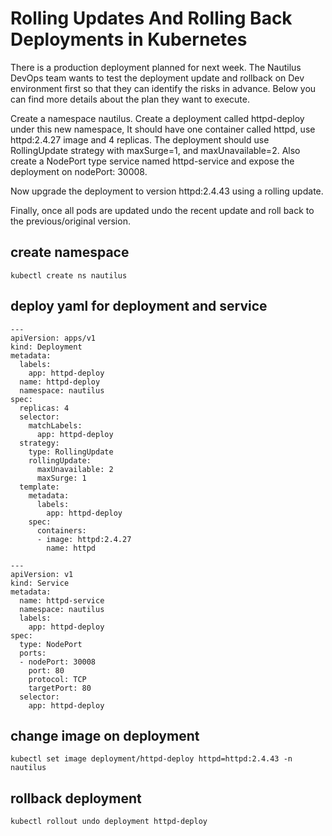 # Rolling Updates And Rolling Back Deployments in Kubernetes
There is a production deployment planned for next week. The Nautilus DevOps team wants to test the deployment update and rollback on Dev environment first so that they can identify the risks in advance. Below you can find more details about the plan they want to execute.

Create a namespace nautilus. Create a deployment called httpd-deploy under this new namespace, It should have one container called httpd, use httpd:2.4.27 image and 4 replicas. The deployment should use RollingUpdate strategy with maxSurge=1, and maxUnavailable=2. Also create a NodePort type service named httpd-service and expose the deployment on nodePort: 30008.

Now upgrade the deployment to version httpd:2.4.43 using a rolling update.

Finally, once all pods are updated undo the recent update and roll back to the previous/original version.
## create namespace
`kubectl create ns nautilus`
## deploy yaml for deployment and service
```
---
apiVersion: apps/v1
kind: Deployment
metadata:
  labels:
    app: httpd-deploy
  name: httpd-deploy
  namespace: nautilus
spec:
  replicas: 4
  selector:
    matchLabels:
      app: httpd-deploy
  strategy:
    type: RollingUpdate
    rollingUpdate:
      maxUnavailable: 2
      maxSurge: 1
  template:
    metadata:
      labels:
        app: httpd-deploy
    spec:
      containers:
      - image: httpd:2.4.27
        name: httpd

---
apiVersion: v1
kind: Service
metadata:
  name: httpd-service
  namespace: nautilus
  labels:
    app: httpd-deploy
spec:
  type: NodePort
  ports:
  - nodePort: 30008
    port: 80
    protocol: TCP
    targetPort: 80
  selector:
    app: httpd-deploy
```
## change image on deployment
`kubectl set image deployment/httpd-deploy httpd=httpd:2.4.43 -n nautilus`
## rollback deployment
`kubectl rollout undo deployment httpd-deploy`
